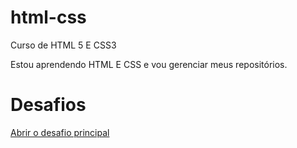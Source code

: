# html-css
 Curso de HTML 5 E CSS3

Estou aprendendo HTML E CSS e vou gerenciar meus repositórios.

<h1>Desafios</h1>
<a href="https://pedrocostaqa.github.io/html-css/desafios/desafio010/android.html">Abrir o desafio principal</a>